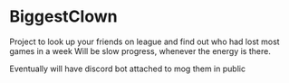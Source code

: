# BiggestClown

Project to look up your friends on league and find out who had lost most games in a week
Will be slow progress, whenever the energy is there.

Eventually will have discord bot attached to mog them in public
